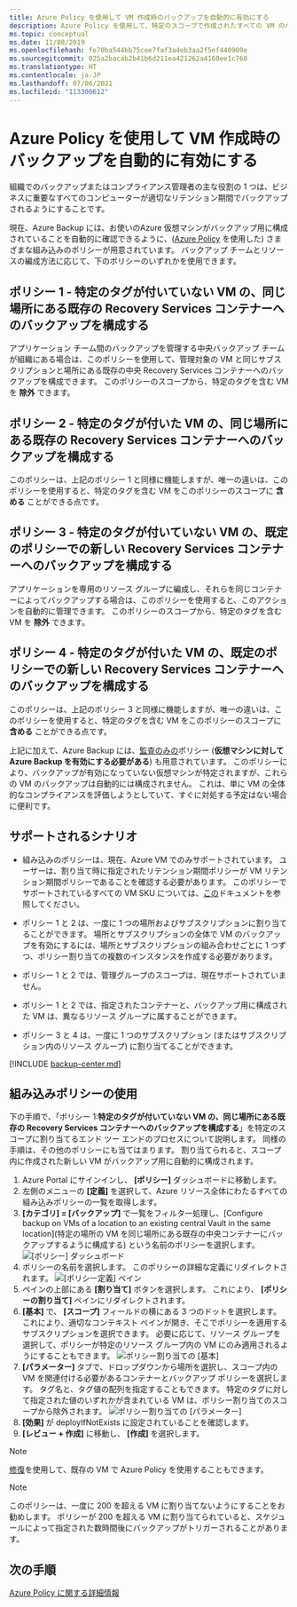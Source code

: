 ```yaml
---
title: Azure Policy を使用して VM 作成時のバックアップを自動的に有効にする
description: Azure Policy を使用して、特定のスコープで作成されたすべての VM のバックアップを自動的に有効化する方法を説明する記事
ms.topic: conceptual
ms.date: 11/08/2019
ms.openlocfilehash: fe70ba544bb75cee7faf3a4eb3aa2f5ef440909e
ms.sourcegitcommit: 025a2bacab2b41b6d211ea421262a4160ee1c760
ms.translationtype: HT
ms.contentlocale: ja-JP
ms.lasthandoff: 07/06/2021
ms.locfileid: "113300612"
---
```

# <a name="auto-enable-backup-on-vm-creation-using-azure-policy"></a>Azure Policy を使用して VM 作成時のバックアップを自動的に有効にする

組織でのバックアップまたはコンプライアンス管理者の主な役割の 1 つは、ビジネスに重要なすべてのコンピューターが適切なリテンション期間でバックアップされるようにすることです。

現在、Azure Backup には、お使いのAzure 仮想マシンがバックアップ用に構成されていることを自動的に確認できるように、([Azure Policy](../governance/policy/overview.md) を使用した) さまざまな組み込みのポリシーが用意されています。 バックアップ チームとリソースの編成方法に応じて、下のポリシーのいずれかを使用できます。

## <a name="policy-1---configure-backup-on-vms-without-a-given-tag-to-an-existing-recovery-services-vault-in-the-same-location"></a>ポリシー 1 - 特定のタグが付いていない VM の、同じ場所にある既存の Recovery Services コンテナーへのバックアップを構成する

アプリケーション チーム間のバックアップを管理する中央バックアップ チームが組織にある場合は、このポリシーを使用して、管理対象の VM と同じサブスクリプションと場所にある既存の中央 Recovery Services コンテナーへのバックアップを構成できます。 このポリシーのスコープから、特定のタグを含む VM を **除外** できます。

## <a name="policy-2---configure-backup-on-vms-with-a-given-tag-to-an-existing-recovery-services-vault-in-the-same-location"></a>ポリシー 2 - 特定のタグが付いた VM の、同じ場所にある既存の Recovery Services コンテナーへのバックアップを構成する
このポリシーは、上記のポリシー 1 と同様に機能しますが、唯一の違いは、このポリシーを使用すると、特定のタグを含む VM をこのポリシーのスコープに **含める** ことができる点です。 

## <a name="policy-3---configure-backup-on-vms-without-a-given-tag-to-a-new-recovery-services-vault-with-a-default-policy"></a>ポリシー 3 - 特定のタグが付いていない VM の、既定のポリシーでの新しい Recovery Services コンテナーへのバックアップを構成する
アプリケーションを専用のリソース グループに編成し、それらを同じコンテナーによってバックアップする場合は、このポリシーを使用すると、このアクションを自動的に管理できます。 このポリシーのスコープから、特定のタグを含む VM を **除外** できます。

## <a name="policy-4---configure-backup-on-vms-with-a-given-tag-to-a-new-recovery-services-vault-with-a-default-policy"></a>ポリシー 4 - 特定のタグが付いた VM の、既定のポリシーでの新しい Recovery Services コンテナーへのバックアップを構成する
このポリシーは、上記のポリシー 3 と同様に機能しますが、唯一の違いは、このポリシーを使用すると、特定のタグを含む VM をこのポリシーのスコープに **含める** ことができる点です。 

上記に加えて、Azure Backup には、[監査のみの](../governance/policy/concepts/effects.md#audit)ポリシー (**仮想マシンに対して Azure Backup を有効にする必要がある**) も用意されています。 このポリシーにより、バックアップが有効になっていない仮想マシンが特定されますが、これらの VM のバックアップは自動的には構成されません。 これは、単に VM の全体的なコンプライアンスを評価しようとしていて、すぐに対処する予定はない場合に便利です。

## <a name="supported-scenarios"></a>サポートされるシナリオ

* 組み込みのポリシーは、現在、Azure VM でのみサポートされています。 ユーザーは、割り当て時に指定されたリテンション期間ポリシーが VM リテンション期間ポリシーであることを確認する必要があります。 このポリシーでサポートされているすべての VM SKU については、[この](./backup-azure-policy-supported-skus.md)ドキュメントを参照してください。

* ポリシー 1 と 2 は、一度に 1 つの場所およびサブスクリプションに割り当てることができます。 場所とサブスクリプションの全体で VM のバックアップを有効にするには、場所とサブスクリプションの組み合わせごとに 1 つずつ、ポリシー割り当ての複数のインスタンスを作成する必要があります。

* ポリシー 1 と 2 では、管理グループのスコープは、現在サポートされていません。

* ポリシー 1 と 2 では、指定されたコンテナーと、バックアップ用に構成された VM は、異なるリソース グループに属することができます。

* ポリシー 3 と 4 は、一度に 1 つのサブスクリプション (またはサブスクリプション内のリソース グループ) に割り当てることができます。

[!INCLUDE [backup-center.md](../../includes/backup-center.md)]

## <a name="using-the-built-in-policies"></a>組み込みポリシーの使用

下の手順で、「ポリシー 1:**特定のタグが付いていない VM の、同じ場所にある既存の Recovery Services コンテナーへのバックアップを構成する**」を特定のスコープに割り当てるエンド ツー エンドのプロセスについて説明します。 同様の手順は、その他のポリシーにも当てはまります。 割り当てられると、スコープ内に作成された新しい VM がバックアップ用に自動的に構成されます。

1. Azure Portal にサインインし、 **[ポリシー]** ダッシュボードに移動します。
2. 左側のメニューの **[定義]** を選択して、Azure リソース全体にわたるすべての組み込みポリシーの一覧を取得します。
3. **[カテゴリ] = [バックアップ]**  で一覧をフィルター処理し、[Configure backup on VMs of a location to an existing central Vault in the same location]\(特定の場所の VM を同じ場所にある既存の中央コンテナーにバックアップするように構成する\) という名前のポリシーを選択します。
![[ポリシー] ダッシュボード](./media/backup-azure-auto-enable-backup/policy-dashboard.png)
4. ポリシーの名前を選択します。 このポリシーの詳細な定義にリダイレクトされます。
![[ポリシー定義] ペイン](./media/backup-azure-auto-enable-backup/policy-definition-blade.png)
5. ペインの上部にある **[割り当て]** ボタンを選択します。 これにより、 **[ポリシーの割り当て]** ペインにリダイレクトされます。
6. **[基本]** で、 **[スコープ]** フィールドの横にある 3 つのドットを選択します。 これにより、適切なコンテキスト ペインが開き、そこでポリシーを適用するサブスクリプションを選択できます。 必要に応じて、リソース グループを選択して、ポリシーが特定のリソース グループ内の VM にのみ適用されるようにすることもできます。
![ポリシー割り当ての [基本]](./media/backup-azure-auto-enable-backup/policy-assignment-basics.png)
7. **[パラメーター]** タブで、ドロップダウンから場所を選択し、スコープ内の VM を関連付ける必要があるコンテナーとバックアップ ポリシーを選択します。 タグ名と、タグ値の配列を指定することもできます。 特定のタグに対して指定された値のいずれかが含まれている VM は、ポリシー割り当てのスコープから除外されます。
![ポリシー割り当ての [パラメーター]](./media/backup-azure-auto-enable-backup/policy-assignment-parameters.png)
8. **[効果]** が deployIfNotExists に設定されていることを確認します。
9. **[レビュー + 作成]** に移動し、 **[作成]** を選択します。

> [!NOTE]
>
> [修復](../governance/policy/how-to/remediate-resources.md)を使用して、既存の VM で Azure Policy を使用することもできます。

> [!NOTE]
>
> このポリシーは、一度に 200 を超える VM に割り当てないようにすることをお勧めします。 ポリシーが 200 を超える VM に割り当てられていると、スケジュールによって指定された数時間後にバックアップがトリガーされることがあります。

## <a name="next-steps"></a>次の手順

[Azure Policy に関する詳細情報](../governance/policy/overview.md)